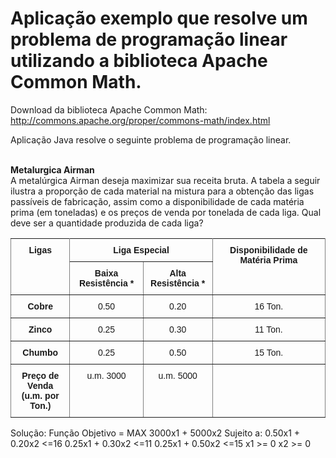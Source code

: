 # Aplicação exemplo que resolve um problema de programação linear utilizando a biblioteca Apache Common Math.

Download da biblioteca Apache Common Math:<br>
http://commons.apache.org/proper/commons-math/index.html

Aplicação Java resolve o seguinte problema de programação linear.

<br>
<b>Metalurgica Airman</b>
<br>
A metalúrgica Airman deseja maximizar sua receita bruta. A tabela a seguir ilustra a proporção de cada material na mistura para a obtenção das  ligas passíveis de fabricação, assim como a disponibilidade de cada matéria prima (em toneladas) e os preços de venda por tonelada de cada liga. Qual deve ser a quantidade produzida de cada liga?

<style type="text/css">
.tg  {border-collapse:collapse;border-spacing:0;}
.tg td{font-family:Arial, sans-serif;font-size:14px;padding:10px 5px;border-style:solid;border-width:1px;overflow:hidden;word-break:normal;border-color:black;}
.tg th{font-family:Arial, sans-serif;font-size:14px;font-weight:normal;padding:10px 5px;border-style:solid;border-width:1px;overflow:hidden;word-break:normal;border-color:black;}
.tg .tg-c3ow{border-color:inherit;text-align:center;vertical-align:top}
.tg .tg-7btt{font-weight:bold;border-color:inherit;text-align:center;vertical-align:top}
</style>
<table class="tg">
  <tr>
    <th class="tg-7btt" rowspan="2">Ligas</th>
    <th class="tg-7btt" colspan="2">Liga Especial</th>
    <th class="tg-7btt" rowspan="2">Disponibilidade de Matéria Prima</th>
  </tr>
  <tr>
    <td class="tg-7btt">Baixa Resistência * </td>
    <td class="tg-7btt">Alta Resistência *</td>
  </tr>
  <tr>
    <td class="tg-7btt">Cobre</td>
    <td class="tg-c3ow">0.50</td>
    <td class="tg-c3ow">0.20</td>
    <td class="tg-c3ow">16 Ton.</td>
  </tr>
  <tr>
    <td class="tg-7btt">Zinco</td>
    <td class="tg-c3ow">0.25</td>
    <td class="tg-c3ow">0.30</td>
    <td class="tg-c3ow">11 Ton.</td>
  </tr>
  <tr>
    <td class="tg-7btt">Chumbo</td>
    <td class="tg-c3ow">0.25</td>
    <td class="tg-c3ow">0.50</td>
    <td class="tg-c3ow">15 Ton.</td>
  </tr>
  <tr>
    <td class="tg-7btt">Preço de Venda <br>(u.m. por Ton.)</td>
    <td class="tg-c3ow">u.m. 3000</td>
    <td class="tg-c3ow">u.m. 5000</td>
    <td class="tg-c3ow"></td>
  </tr>
</table>

Solução:
Função Objetivo = MAX 3000x1 + 5000x2
Sujeito a:
  0.50x1 + 0.20x2 <=16 
  0.25x1 + 0.30x2 <=11 
  0.25x1 + 0.50x2 <=15
  x1 >= 0 x2 >= 0

<br>
